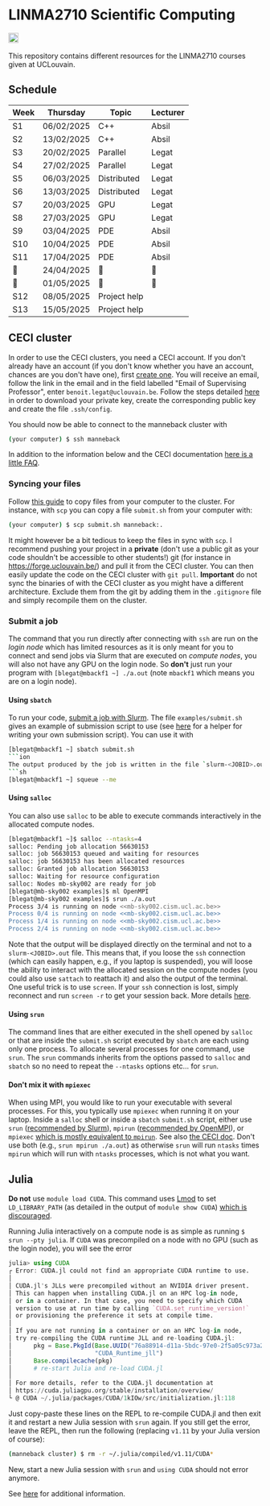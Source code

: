# LINMA2710 Scientific Computing

[<img src="https://upload.wikimedia.org/wikipedia/commons/7/72/UCLouvain_logo.svg" height="20"/>](https://uclouvain.be/en-cours-2024-linma2710)
[<img src="https://upload.wikimedia.org/wikipedia/commons/c/c6/Moodle-logo.svg" height="16"/>](https://moodle.uclouvain.be/enrol/index.php?id=2951)

This repository contains different resources for the LINMA2710 courses given at UCLouvain.

## Schedule

| Week | Thursday   | Topic        | Lecturer |
|------|------------|--------------|----------|
| S1    | 06/02/2025 | C++          | Absil    |
| S2    | 13/02/2025 | C++          | Absil    |
| S3    | 20/02/2025 | Parallel     | Legat    |
| S4    | 27/02/2025 | Parallel     | Legat    |
| S5    | 06/03/2025 | Distributed  | Legat    |
| S6    | 13/03/2025 | Distributed  | Legat    |
| S7    | 20/03/2025 | GPU          | Legat    |
| S8    | 27/03/2025 | GPU          | Legat    |
| S9    | 03/04/2025 | PDE          | Absil    |
| S10   | 10/04/2025 | PDE          | Absil    |
| S11   | 17/04/2025 | PDE          | Absil    |
| 🥚    | 24/04/2025 | 🐇           | 🐰       |
| 🥚    | 01/05/2025 | 🐇           | 🐰       |
| S12   | 08/05/2025 | Project help |          |
| S13   | 15/05/2025 | Project help |          |

## CECI cluster

In order to use the CECI clusters, you need a CECI account.
If you don't already have an account (if you don't know whether you have an account, chances are you don't have one), first [create one](https://login.ceci-hpc.be/init/).
You will receive an email, follow the link in the email and in the field labelled "Email of Supervising Professor", enter `benoit.legat@uclouvain.be`.
Follow the steps detailed [here](https://support.ceci-hpc.be/doc/_contents/QuickStart/ConnectingToTheClusters/index.html) in order to download your private key, create the corresponding public key and create the file `.ssh/config`.

You should now be able to connect to the manneback cluster with
```sh
(your computer) $ ssh manneback
```

In addition to the information below and the CECI documentation [here is a little FAQ](https://docs.google.com/document/d/1CgwDDCUR7tAVCu2MmsscXV-KDEK3UhtOHoCFaztm0-s/edit?usp=sharing).

### Syncing your files

Follow [this guide](https://support.ceci-hpc.be/doc/_contents/ManagingFiles/TransferringFilesEffectively.html) to copy files from your computer to the cluster. For instance, with `scp` you can copy a file `submit.sh` from your computer with:
```sh
(your computer) $ scp submit.sh manneback:.
```
It might however be a bit tedious to keep the files in sync with `scp`. I recommend pushing your project in a **private** (don't use a public git as your code shouldn't be accessible to other students!) git (for instance in https://forge.uclouvain.be/) and pull it from the CECI cluster. You can then easily update the code on the CECI cluster with `git pull`.
**Important** do not sync the binaries of with the CECI cluster as you might have a different architecture. Exclude them from the git by adding them in the `.gitignore` file and simply recompile them on the cluster.

### Submit a job

The command that you run directly after connecting with `ssh` are run on the *login node* which has limited resources as it is only meant for you to connect and send jobs via Slurm that are executed on *compute nodes*, you will also not have any GPU on the login node. So **don't** just run your program with `[blegat@mbackf1 ~] ./a.out` (note `mbackf1` which means you are on a login node).

#### Using `sbatch`

To run your code, [submit a job with Slurm](https://support.ceci-hpc.be/doc/_contents/QuickStart/SubmittingJobs/SlurmTutorial.html).
The file `examples/submit.sh` gives an example of submission script to use (see [here](https://www.ceci-hpc.be/scriptgen.html) for a helper for writing your own submission script). You can use it with
```sh
[blegat@mbackf1 ~] sbatch submit.sh
```ion 
The output produced by the job is written in the file `slurm-<JOBID>.out` where `<JOBID>` is the job id listed in the `JOBID` column of the table outputted by
```sh
[blegat@mbackf1 ~] squeue --me
```

#### Using `salloc`

You can also use `salloc` to be able to execute commands interactively in the allocated compute nodes.
```sh
[blegat@mbackf1 ~]$ salloc --ntasks=4
salloc: Pending job allocation 56630153
salloc: job 56630153 queued and waiting for resources
salloc: job 56630153 has been allocated resources
salloc: Granted job allocation 56630153
salloc: Waiting for resource configuration
salloc: Nodes mb-sky002 are ready for job
[blegat@mb-sky002 examples]$ ml OpenMPI
[blegat@mb-sky002 examples]$ srun ./a.out
Process 3/4 is running on node <<mb-sky002.cism.ucl.ac.be>>
Process 0/4 is running on node <<mb-sky002.cism.ucl.ac.be>>
Process 1/4 is running on node <<mb-sky002.cism.ucl.ac.be>>
Process 2/4 is running on node <<mb-sky002.cism.ucl.ac.be>>
```

Note that the output will be displayed directly on the terminal and not to a `slurm-<JOBID>.out` file.
This means that, if you loose the `ssh` connection (which can easily happen, e.g., if you laptop is suspended),
you will loose the ability to interact with the allocated session on the compute nodes (you could also use `sattach` to reattach it) and also the output of the terminal.
One useful trick is to use `screen`. If your `ssh` connection is lost, simply reconnect and run `screen -r` to get your session back. More details [here](https://linuxize.com/post/how-to-use-linux-screen/).

#### Using `srun`

The command lines that are either executed in the shell opened by `salloc` or that are inside the `submit.sh` script executed by `sbatch` are each using only one process.
To allocate several processes for one command, use `srun`. The `srun` commands inherits from the options passed to `salloc` and `sbatch` so no need to repeat the `--ntasks` options etc... for `srun`.

#### Don't mix it with `mpiexec`

When using MPI, you would like to run your executable with several processes.
For this, you typically use `mpiexec` when running it on your laptop.
Inside a `salloc` shell or inside a `sbatch` `submit.sh` script, either use `srun` ([recommended by Slurm](https://slurm.schedmd.com/mpi_guide.html#open_mpi)), `mpirun` ([recommended by OpenMPI](https://docs.open-mpi.org/en/main/launching-apps/slurm.html)), or `mpiexec` [which is mostly equivalent to `mpirun`](https://stackoverflow.com/questions/25287981/mpiexec-vs-mpirun). See also [the CECI doc](https://support.ceci-hpc.be/doc/_contents/QuickStart/SubmittingJobs/SlurmTutorial.html#slurm-tasks).
Don't use both (e.g., `srun mpirun ./a.out`) as otherwise `srun` will run `ntasks` times `mpirun` which will run with `ntasks` processes, which is not what you want.

## Julia

**Do not** use `module load CUDA`. This command uses [Lmod](https://github.com/TACC/Lmod) to set `LD_LIBRARY_PATH` (as detailed in the output of `module show CUDA`) [which is discouraged](https://github.com/JuliaGPU/CUDA.jl/issues/1755).

Running Julia interactively on a compute node is as simple as running `$ srun --pty julia`.
If `CUDA` was precompiled on a node with no GPU (such as the login node), you will see the error
```julia
julia> using CUDA
┌ Error: CUDA.jl could not find an appropriate CUDA runtime to use.
│ 
│ CUDA.jl's JLLs were precompiled without an NVIDIA driver present.
│ This can happen when installing CUDA.jl on an HPC log-in node,
│ or in a container. In that case, you need to specify which CUDA
│ version to use at run time by calling `CUDA.set_runtime_version!`
│ or provisioning the preference it sets at compile time.
│ 
│ If you are not running in a container or on an HPC log-in node,
│ try re-compiling the CUDA runtime JLL and re-loading CUDA.jl:
│      pkg = Base.PkgId(Base.UUID("76a88914-d11a-5bdc-97e0-2f5a05c973a2"),
│                       "CUDA_Runtime_jll")
│      Base.compilecache(pkg)
│      # re-start Julia and re-load CUDA.jl
│ 
│ For more details, refer to the CUDA.jl documentation at
│ https://cuda.juliagpu.org/stable/installation/overview/
└ @ CUDA ~/.julia/packages/CUDA/1kIOw/src/initialization.jl:118
```
Just copy-paste these lines on the REPL to re-compile CUDA.jl and then exit it and restart a new Julia session with `srun` again.
If you still get the error, leave the REPL, then run the following (replacing `v1.11` by your Julia version of course):
```sh
(manneback cluster) $ rm -r ~/.julia/compiled/v1.11/CUDA*
```
New, start a new Julia session with `srun` and `using CUDA` should not error anymore.

See [here](https://enccs.github.io/julia-for-hpc/hpc-cluster/) for additional information.

